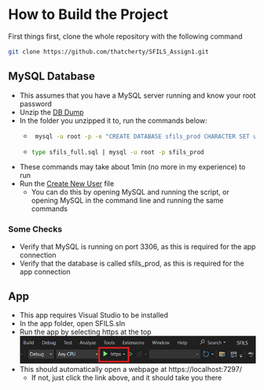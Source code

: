 # How to Build the Project
First things first, clone the whole repository with the following command
```bash
git clone https://github.com/thatcherty/SFILS_Assign1.git
```

## MySQL Database
 - This assumes that you have a MySQL server running and know your root password
 - Unzip the [DB Dump](https://github.com/thatcherty/SFILS_Assign1/tree/main/scripts/database%20backup)
 - In the folder you unzipped it to, run the commands below:
   - ```bash
      mysql -u root -p -e "CREATE DATABASE sfils_prod CHARACTER SET utf8mb4 COLLATE utf8mb4_0900_ai_ci;"
     ```
   - ```bash
     type sfils_full.sql | mysql -u root -p sfils_prod
     ```
 - These commands may take about 1min (no more in my experience) to run
 - Run the [Create New User](https://github.com/thatcherty/SFILS_Assign1/tree/main/scripts/user%20creation) file
   - You can do this by opening MySQL and running the script, or opening MySQL in the command line and running the same commands
  
### Some Checks 
 - Verify that MySQL is running on port 3306, as this is required for the app connection
 - Verify that the database is called sfils_prod, as this is required for the app connection

## App
 - This app requires Visual Studio to be installed
 - In the app folder, open SFILS.sln
 - Run the app by selecting https at the top
![HTTPS start](https://raw.githubusercontent.com/thatcherty/SFILS_Assign1/main/docs/photos/Start_App_Screenshot.png)
 - This should automatically open a webpage at https://localhost:7297/
   - If not, just click the link above, and it should take you there

